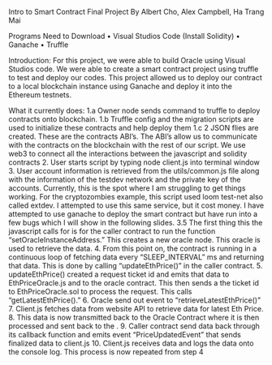Intro to Smart Contract Final Project
By Albert Cho, Alex Campbell, Ha Trang Mai

Programs Need to Download
•	Visual Studios Code (Install Solidity)
•	Ganache 
•	Truffle

Introduction:
For this project, we were able to build Oracle using Visual Studios code. We were able to create a smart contract project using truffle to test and deploy our codes. This project allowed us to deploy our contract to a local blockchain instance using Ganache and deploy it into the Ethereum testnets. 

What it currently does:
1.a Owner node sends command to truffle to deploy contracts onto blockchain.
1.b Truffle config and the migration scripts are used to initialize these contracts and help deploy them
1.c 2 JSON flies are created. These are the contracts ABI’s. The ABI’s allow us to communicate with the contracts on the blockchain with the rest of our script. We use web3 to connect all the interactions between the javascript and solidity contracts
2. User starts script by typing node client.js into terminal window
3. User account information is retrieved from the utils/common.js file along with the information of the testdev network and the private key of the accounts. Currently, this is the spot where I am struggling to get things working. For the cryptozombies example, this script used loom test-net also called extdev. I attempted to use this same service, but it cost money. I have attempted to use ganache to deploy the smart contract but have run into a few bugs which I will show in the following slides. 
3.5 The first thing this the javascript calls for is for the caller contract to run the function “setOracleInstanceAddress.” This creates a new oracle node. This oracle is used to retrieve the data. 
4. From this point on, the contract is running in a continuous loop of fetching data every “SLEEP_INTERVAL” ms and returning that data. This is done by calling “updateEthPrice()” in the caller contract. 
5. updateEthPrice() created a request ticket id and emits that data to EthPriceOracle.js and to the oracle contract. This then sends a the ticket id to EthPriceOracle.sol to process the request. This calls “getLatestEthPrice().”
6. Oracle send out event to “retrieveLatestEthPrice()”
7. Client.js fetches data from website API to retrieve data for latest Eth Price.
8. This data is now transmitted back to the Oracle Contract where it is then processed and sent back to the .
9. Caller contract send data back through its callback function and emits event “PriceUpdatedEvent” that sends finalized data to client.js
10. Client.js receives data and logs the data onto the console log. This process is now repeated from step 4


